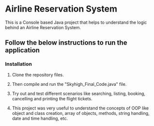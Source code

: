 # Airline Reservation System

This is a Console based Java project that helps to understand the logic behind an Airline Reservation System.

## Follow the below instructions to run the application

### Installation

1. Clone the repository files. 

2. Then compile and run the "Skyhigh_Final_Code.java" file.

3. Try out and test different scenarios like searching, listing, booking, cancelling and printing the flight tickets.

4. This project was very useful to understand the concepts of OOP like object and class creation, array of objects, methods, string handling, date and time handling, etc.
